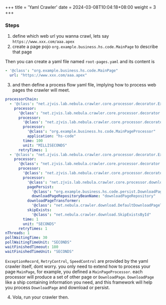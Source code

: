 +++
title = 'Yaml Crawler'
date = 2024-03-08T10:04:18+08:00
weight = 3
+++

### Steps
1. define which web url you wanna crawl, lets say `https://www.xxx.com/aaa.apex`
2. create a page pojo `org.example.business.hs.code.MainPage` to describe that page

Then you can create a yaml file named `root-pages.yaml` and its content is 
```yaml
- '@class': "org.example.business.hs.code.MainPage"
  url: "https://www.xxx.com/aaa.apex"
```
3. and then define a process flow yaml file, implying how to process web pages the crawler will meet.
```yaml
processorChain:
  - '@class': "net.zjvis.lab.nebula.crawler.core.processor.decorator.ExceptionRecord"
    processor:
      '@class': "net.zjvis.lab.nebula.crawler.core.processor.decorator.RetryControl"
      processor:
        '@class': "net.zjvis.lab.nebula.crawler.core.processor.decorator.SpeedControl"
        processor:
          '@class': "org.example.business.hs.code.MainPageProcessor"
          application: "hs-code"
        time: 100
        unit: "MILLISECONDS"
      retryTimes: 1
  - '@class': "net.zjvis.lab.nebula.crawler.core.processor.decorator.ExceptionRecord"
    processor:
      '@class': "net.zjvis.lab.nebula.crawler.core.processor.decorator.RetryControl"
      processor:
        '@class': "net.zjvis.lab.nebula.crawler.core.processor.decorator.SpeedControl"
        processor:
          '@class': "net.zjvis.lab.nebula.crawler.core.processor.download.DownloadProcessor"
          pagePersist:
            '@class': "org.example.business.hs.code.persist.DownloadPageDatabasePersist"
            downloadPageRepositoryBeanName: "downloadPageRepository"
          downloadPageTransformer:
            '@class': "net.nebula.crawler.download.DefaultDownloadPageTransformer"
          skipExists:
            '@class': "net.nebula.crawler.download.SkipExistsById"
        time: 1
        unit: "SECONDS"
      retryTimes: 1
nThreads: 1
pollWaitingTime: 30
pollWaitingTimeUnit: "SECONDS"
waitFinishedTimeout: 180
waitFinishedTimeUnit: "SECONDS" 
```
`ExceptionRecord`, `RetryControl`, `SpeedControl` are provided by the yaml crawler itself, dont worry.
you only need to extend how to process your page `MainPage`, for example, you defined a `MainPageProcessor`.
each processor will produce a set of other page or `DownloadPage`. `DownloadPage` like a ship containing 
information you need, and this framework will help you process `DownloadPage` and download or persist.


4. Vola, run your crawler then.